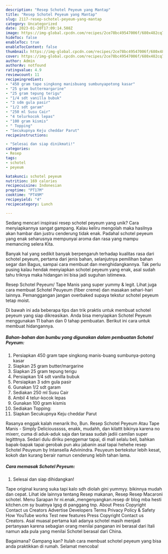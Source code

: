 ```yaml
---
description: "Resep Schotel Peyeum yang Mantap"
title: "Resep Schotel Peyeum yang Mantap"
slug: 2117-resep-schotel-peyeum-yang-mantap
category: Uncategorized
date: 2023-01-20T17:09:14.508Z
image: https://img-global.cpcdn.com/recipes/2ce78bc49547006f/680x482cq70/schotel-peyeum-foto-resep-utama.jpg
hideToc: false
enableToc: true
enableTocContent: false
thumbnail: https://img-global.cpcdn.com/recipes/2ce78bc49547006f/680x482cq70/schotel-peyeum-foto-resep-utama.jpg
cover: https://img-global.cpcdn.com/recipes/2ce78bc49547006f/680x482cq70/schotel-peyeum-foto-resep-utama.jpg
author: Admin
authorAv: notfound
ratingvalue: 4.9
reviewcount: 11
recipeingredient:
- "450 gram tape singkong manisbuang sumbunyapotong kasar"
- "25 gram buttermargarine"
- "25 gram tepung terigu"
- "1/4 sdt vanilla bubuk"
- "3 sdm gula pasir"
- "1/2 sdt garam"
- "250 ml Susu Cair"
- "4 telurkocok lepas"
- "100 gram kismis"
- " Topping"
- "Secukupnya Keju cheddar Parut"
recipeinstructions:

- "Selesai dan siap dinikmati!"
categories:
- Resep
tags:
- schotel
- peyeum

katakunci: schotel peyeum 
nutrition: 169 calories
recipecuisine: Indonesian
preptime: "PT17M"
cooktime: "PT49M"
recipeyield: "4"
recipecategory: Lunch

---
```





Sedang mencari inspirasi resep schotel peyeum yang unik? Cara menyiapkannya sangat gampang. Kalau keliru mengolah maka hasilnya akan hambar dan justru cenderung tidak enak. Padahal schotel peyeum yang enak seharusnya mempunyai aroma dan rasa yang mampu memancing selera Kita.





Banyak hal yang sedikit banyak berpengaruh terhadap kualitas rasa dari schotel peyeum, pertama dari jenis bahan, selanjutnya pemilihan bahan segar dan Bagus, sampai cara membuat dan menghidangkannya. Tak perlu pusing kalau hendak menyiapkan schotel peyeum yang enak,      asal sudah tahu triknya maka hidangan ini bisa jadi suguhan istimewa.














Resep Schotel Peyeum/ Tape Manis yang super yummy &amp; legit. Lihat juga cara membuat Schotel Peuyeum (fiber creme) dan masakan sehari-hari lainnya. Pemanggangan jangan overbaked supaya tekstur schotel peyeum tetap moist.






Di bawah ini ada beberapa tips dan trik praktis untuk membuat schotel peyeum yang siap dikreasikan. Anda bisa menyiapkan Schotel Peyeum menggunakan 11 bahan dan 0 tahap pembuatan. Berikut ini cara untuk membuat hidangannya.

<!--inarticleads1-->

##### Bahan-bahan dan bumbu yang digunakan dalam pembuatan Schotel Peyeum:

1. Persiapkan 450 gram tape singkong manis-buang sumbunya-potong kasar
1. Siapkan 25 gram butter/margarine
1. Siapkan 25 gram tepung terigu
1. Persiapkan 1/4 sdt vanilla bubuk
1. Persiapkan 3 sdm gula pasir
1. Gunakan 1/2 sdt garam
1. Sediakan 250 ml Susu Cair
1. Ambil 4 telur-kocok lepas
1. Gunakan 100 gram kismis
1. Sediakan  Topping:
1. Siapkan Secukupnya Keju cheddar Parut


Rasanya enggak kalah menarik lho, Bun. Resep Schotel Peyeum Atau Tape Manis - Simply Deliciousssss, enakk, mudahh, dan kilattt bikinya karena no mixerr, cuma di aduk-aduk saja dan taraaa sudah jadiii camilan super legitttnya. Sedari dulu diriku penggemar tapai, di mall selalu beli, bahkan bapak-bapak tapai gerobak pun aku jabanin asal tapai hehehe resep Schotel Peuyeum by Intansella Advinindra. Peuyeum bertekstur lebih kesat, kokoh dan kurang berair namun cenderung lebih tahan lama. 

<!--inarticleads2-->

##### Cara memasak Schotel Peyeum:


1. Selesai dan siap dihidangkan!

Tape original kurang suka tapi kalo sdh diolah gini yummyy. bikinnya mudah dan cepat. Lihat ide lainnya tentang Resep makanan, Resep Resep Macaroni schotel. Menu Sarapan hr ni.enak.,mengenyangkan.resep dr blog mba hesti kitchen.cm sy buatnya lgsg di panggang tnp. About Press Copyright Contact us Creators Advertise Developers Terms Privacy Policy &amp; Safety How YouTube works Test new features Press Copyright Contact us Creators. Asal muasal pertama kali adanya schotel masih menjadi pertanyaan karena sebagian orang menilai panganan ini berasal dari Itali namun ada pula yang menilai Schotel berasal dari China. 

Bagaimana? Gampang kan? Itulah cara membuat schotel peyeum yang bisa anda praktikkan di rumah. Selamat mencoba!
